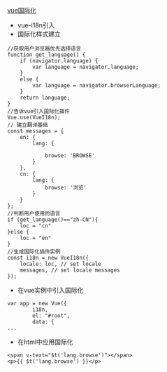 [vue国际化](https://blog.gavinzh.com/2017/06/08/how-to-use-vue-i18n/)
- vue-i18n引入
- 国际化样式建立

```
//获取用户浏览器优先选择语言
function get_language() {
    if (navigator.language) {
        var language = navigator.language;
    }
    else {
        var language = navigator.browserLanguage;
    }
    return language;
}
//告诉vue引入国际化插件
Vue.use(VueI18n);
// 建立翻译基础
const messages = {
    en: {
        lang: {

            browse: 'BROWSE'
        }
    },
    cn: {
        lang: {
            browse: '浏览'
        }
    }
};
//判断用户使用的语言
if (get_language()=="zh-CN"){
    loc = "cn"
}else {
    loc = "en"
}
//生成国际化插件实例
const i18n = new VueI18n({
    locale: loc, // set locale
    messages, // set locale messages
});
```
- 在vue实例中引入国际化

```
var app = new Vue({
        i18n,
        el: "#root",
        data: {
...
```

- 在html中应用国际化

```
<span v-text="$t('lang.browse')"></span>
<p>{{ $t('lang.browse') }}</p>
```
